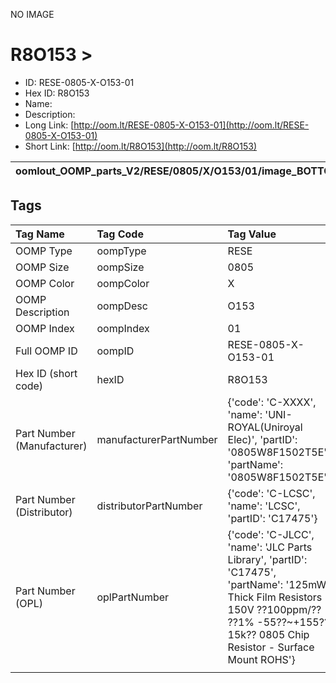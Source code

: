


  
NO IMAGE  
# R8O153 > 

- ID: RESE-0805-X-O153-01
- Hex ID: R8O153
- Name: 
- Description: 
- Long Link: [http://oom.lt/RESE-0805-X-O153-01](http://oom.lt/RESE-0805-X-O153-01)
- Short Link: [http://oom.lt/R8O153](http://oom.lt/R8O153)
  

|oomlout_OOMP_parts_V2/RESE/0805/X/O153/01/image_BOTTOM.jpg|oomlout_OOMP_parts_V2/RESE/0805/X/O153/01/image_Re.jpg|||
| :---: | :---: | :---: | :---: |

## Tags
  

|Tag Name|Tag Code|Tag Value|
| :--- | :--- | :--- |
|OOMP Type|oompType|RESE|
|OOMP Size|oompSize|0805|
|OOMP Color|oompColor|X|
|OOMP Description|oompDesc|O153|
|OOMP Index|oompIndex|01|
|Full OOMP ID|oompID|RESE-0805-X-O153-01|
|Hex ID (short code)|hexID|R8O153|
|Part Number (Manufacturer)|manufacturerPartNumber|{'code': 'C-XXXX', 'name': 'UNI-ROYAL(Uniroyal Elec)', 'partID': '0805W8F1502T5E', 'partName': '0805W8F1502T5E'}|
|Part Number (Distributor)|distributorPartNumber|{'code': 'C-LCSC', 'name': 'LCSC', 'partID': 'C17475'}|
|Part Number (OPL)|oplPartNumber|{'code': 'C-JLCC', 'name': 'JLC Parts Library', 'partID': 'C17475', 'partName': '125mW Thick Film Resistors 150V ??100ppm/?? ??1% -55??~+155?? 15k?? 0805  Chip Resistor - Surface Mount ROHS'}|
||||

